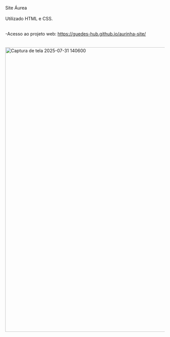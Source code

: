 Site Áurea
<br>
<br>
Utilizado HTML e CSS.
<br>
<br>

-Acesso ao projeto web: https://guedes-hub.github.io/aurinha-site/
<br>
<br>
<br>
<img width="1492" height="897" alt="Captura de tela 2025-07-31 140600" src="https://github.com/user-attachments/assets/9868dca1-fea0-4d29-b831-59a36ce5e501" />



